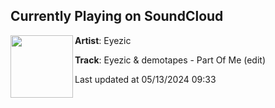 ## Currently Playing on SoundCloud

[<img align="left" width="100" src="https://i1.sndcdn.com/artworks-XHb432iLL43DMAny-hKS8sQ-t500x500.jpg">](https://soundcloud.com/eyezic-music/eyezic-demotapes-part-of-me-edit-master?in=saxurn/sets/evo)

**Artist**: Eyezic 

**Track**: Eyezic & demotapes - Part Of Me (edit)

Last updated at 05/13/2024 09:33
